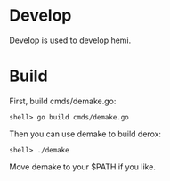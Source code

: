 Develop
=======

  Develop is used to develop hemi.


Build
=====

  First, build cmds/demake.go:

    shell> go build cmds/demake.go

  Then you can use demake to build derox:

    shell> ./demake

  Move demake to your $PATH if you like.

